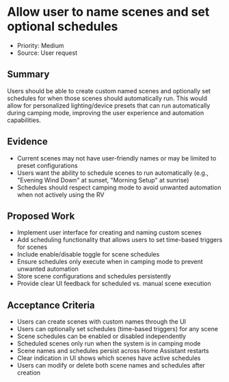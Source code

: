 # Allow user to name scenes and set optional schedules

- Priority: Medium
- Source: User request

## Summary
Users should be able to create custom named scenes and optionally set schedules for when those scenes should automatically run. This would allow for personalized lighting/device presets that can run automatically during camping mode, improving the user experience and automation capabilities.

## Evidence
- Current scenes may not have user-friendly names or may be limited to preset configurations
- Users want the ability to schedule scenes to run automatically (e.g., "Evening Wind Down" at sunset, "Morning Setup" at sunrise)
- Schedules should respect camping mode to avoid unwanted automation when not actively using the RV

## Proposed Work
- Implement user interface for creating and naming custom scenes
- Add scheduling functionality that allows users to set time-based triggers for scenes
- Include enable/disable toggle for scene schedules
- Ensure schedules only execute when in camping mode to prevent unwanted automation
- Store scene configurations and schedules persistently
- Provide clear UI feedback for scheduled vs. manual scene execution

## Acceptance Criteria
- Users can create scenes with custom names through the UI
- Users can optionally set schedules (time-based triggers) for any scene
- Scene schedules can be enabled or disabled independently
- Scheduled scenes only run when the system is in camping mode
- Scene names and schedules persist across Home Assistant restarts
- Clear indication in UI shows which scenes have active schedules
- Users can modify or delete both scene names and schedules after creation